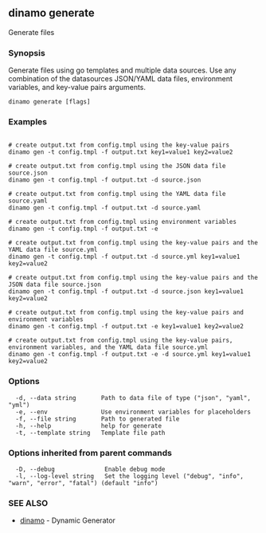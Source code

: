 ## dinamo generate

Generate files

### Synopsis

Generate files using go templates and multiple data sources.
Use any combination of the datasources JSON/YAML data files, environment variables, and key-value pairs arguments.


```
dinamo generate [flags]
```

### Examples

```

# create output.txt from config.tmpl using the key-value pairs
dinamo gen -t config.tmpl -f output.txt key1=value1 key2=value2

# create output.txt from config.tmpl using the JSON data file source.json
dinamo gen -t config.tmpl -f output.txt -d source.json

# create output.txt from config.tmpl using the YAML data file source.yaml
dinamo gen -t config.tmpl -f output.txt -d source.yaml

# create output.txt from config.tmpl using environment variables
dinamo gen -t config.tmpl -f output.txt -e

# create output.txt from config.tmpl using the key-value pairs and the YAML data file source.yml
dinamo gen -t config.tmpl -f output.txt -d source.yml key1=value1 key2=value2

# create output.txt from config.tmpl using the key-value pairs and the JSON data file source.json
dinamo gen -t config.tmpl -f output.txt -d source.json key1=value1 key2=value2

# create output.txt from config.tmpl using the key-value pairs and environment variables
dinamo gen -t config.tmpl -f output.txt -e key1=value1 key2=value2

# create output.txt from config.tmpl using the key-value pairs, environment variables, and the YAML data file source.yml
dinamo gen -t config.tmpl -f output.txt -e -d source.yml key1=value1 key2=value2

```

### Options

```
  -d, --data string       Path to data file of type ("json", "yaml", "yml")
  -e, --env               Use environment variables for placeholders
  -f, --file string       Path to generated file
  -h, --help              help for generate
  -t, --template string   Template file path
```

### Options inherited from parent commands

```
  -D, --debug              Enable debug mode
  -l, --log-level string   Set the logging level ("debug", "info", "warn", "error", "fatal") (default "info")
```

### SEE ALSO

* [dinamo](dinamo.md)	 - Dynamic Generator

